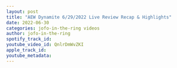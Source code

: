 ```yaml
---
layout: post
title: "AEW Dynamite 6/29/2022 Live Review Recap & Highlights"
date: 2022-06-30
categories: jofo-in-the-ring videos
author: jofo-in-the-ring
spotify_track_id: 
youtube_video_id: QnlrDmWvZKI
apple_track_id: 
youtube_metadata: 
---
```

